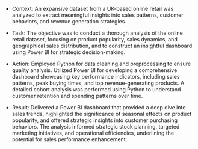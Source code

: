 - Context: An expansive dataset from a UK-based online retail was analyzed to extract meaningful insights into sales patterns, customer behaviors, and revenue generation strategies.

- Task: The objective was to conduct a thorough analysis of the online retail dataset, focusing on product popularity, sales dynamics, and geographical sales distribution, and to construct an insightful dashboard using Power BI for strategic decision-making.

- Action: Employed Python for data cleaning and preprocessing to ensure quality analysis. Utilized Power BI for developing a comprehensive dashboard showcasing key performance indicators, including sales patterns, peak buying times, and top revenue-generating products. A detailed cohort analysis was performed using Python to understand customer retention and spending patterns over time.

- Result: Delivered a Power BI dashboard that provided a deep dive into sales trends, highlighted the significance of seasonal effects on product popularity, and offered strategic insights into customer purchasing behaviors. The analysis informed strategic stock planning, targeted marketing initiatives, and operational efficiencies, underlining the potential for sales performance enhancement.
